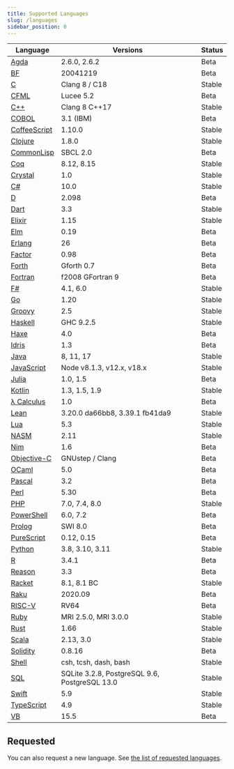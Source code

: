```yaml
---
title: Supported Languages
slug: /languages
sidebar_position: 0
---
```


| Language | Versions | Status |
| -------- | -------- | ------ |
| [Agda](/languages/agda) | 2.6.0, 2.6.2 | Beta |
| [BF](/languages/bf) | 20041219 | Beta |
| [C](/languages/c) | Clang 8 / C18 | Stable |
| [CFML](/languages/cfml) | Lucee 5.2 | Beta |
| [C++](/languages/cpp) | Clang 8 C++17 | Stable |
| [COBOL](/languages/cobol) | 3.1 (IBM) | Beta |
| [CoffeeScript](/languages/coffeescript) | 1.10.0 | Stable |
| [Clojure](/languages/clojure) | 1.8.0 | Stable |
| [CommonLisp](/languages/commonlisp) | SBCL 2.0 | Beta |
| [Coq](/languages/coq) | 8.12, 8.15 | Stable |
| [Crystal](/languages/crystal) | 1.0 | Stable |
| [C#](/languages/csharp) | 10.0 | Stable |
| [D](/languages/d) | 2.098 | Beta |
| [Dart](/languages/dart) | 3.3 | Stable |
| [Elixir](/languages/elixir) | 1.15 | Stable |
| [Elm](/languages/elm) | 0.19 | Beta |
| [Erlang](/languages/erlang) | 26 | Beta |
| [Factor](/languages/factor) | 0.98 | Beta |
| [Forth](/languages/forth) | Gforth 0.7 | Beta |
| [Fortran](/languages/fortran) | f2008 GFortran 9 | Beta |
| [F#](/languages/fsharp) | 4.1, 6.0 | Stable |
| [Go](/languages/go) | 1.20 | Stable |
| [Groovy](/languages/groovy) | 2.5 | Stable |
| [Haskell](/languages/haskell) | GHC 9.2.5 | Stable |
| [Haxe](/languages/haxe) | 4.0 | Beta |
| [Idris](/languages/idris) | 1.3 | Beta |
| [Java](/languages/java) | 8, 11, 17 | Stable |
| [JavaScript](/languages/javascript) | Node v8.1.3, v12.x, v18.x | Stable |
| [Julia](/languages/julia) | 1.0, 1.5 | Beta |
| [Kotlin](/languages/kotlin) | 1.3, 1.5, 1.9 | Stable |
| [λ Calculus](/languages/lambdacalc) | 1.0 | Beta |
| [Lean](/languages/lean) | 3.20.0 da66bb8, 3.39.1 fb41da9 | Stable |
| [Lua](/languages/lua) | 5.3 | Stable |
| [NASM](/languages/nasm) | 2.11 | Stable |
| [Nim](/languages/nim) | 1.6 | Beta |
| [Objective-C](/languages/objc) | GNUstep / Clang | Beta |
| [OCaml](/languages/ocaml) | 5.0 | Beta |
| [Pascal](/languages/pascal) | 3.2 | Beta |
| [Perl](/languages/perl) | 5.30 | Beta |
| [PHP](/languages/php) | 7.0, 7.4, 8.0 | Stable |
| [PowerShell](/languages/powershell) | 6.0, 7.2 | Beta |
| [Prolog](/languages/prolog) | SWI 8.0 | Beta |
| [PureScript](/languages/purescript) | 0.12, 0.15 | Beta |
| [Python](/languages/python) | 3.8, 3.10, 3.11 | Stable |
| [R](/languages/r) | 3.4.1 | Beta |
| [Reason](/languages/reason) | 3.3 | Beta |
| [Racket](/languages/racket) | 8.1, 8.1 BC | Stable |
| [Raku](/languages/raku) | 2020.09 | Beta |
| [RISC-V](/languages/riscv) | RV64 | Beta |
| [Ruby](/languages/ruby) | MRI 2.5.0, MRI 3.0.0 | Stable |
| [Rust](/languages/rust) | 1.66 | Stable |
| [Scala](/languages/scala) | 2.13, 3.0 | Stable |
| [Solidity](/languages/solidity) | 0.8.16 | Beta |
| [Shell](/languages/shell) | csh, tcsh, dash, bash | Stable |
| [SQL](/languages/sql) | SQLite 3.2.8, PostgreSQL 9.6, PostgreSQL 13.0 | Stable |
| [Swift](/languages/swift) | 5.9 | Stable |
| [TypeScript](/languages/typescript) | 4.9 | Stable |
| [VB](/languages/vb) | 15.5 | Beta |


## Requested

You can also request a new language. See [the list of requested languages](https://github.com/codewars/runner/issues?q=is%3Aissue+is%3Aopen+sort%3Aupdated-desc+label%3Arequest%2Flanguage).

